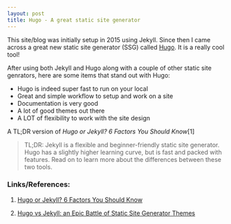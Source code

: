 ```yaml
---
layout: post
title: Hugo - A great static site generator 
---
```




This site/blog was initially setup in 2015 using Jekyll. Since then I came across a great new static site generator (SSG) called [Hugo](https://gohugo.io/). It is a really cool tool!

After using both Jekyll and Hugo along with a couple of other static site genrators, here are some items that stand out with Hugo:

- Hugo is indeed super fast to run on your local
- Great and simple workflow to setup and work on a site
- Documentation is very good
- A lot of good themes out there
- A LOT of flexibility to work with the site design



A TL;DR version of *Hugo or Jekyll? 6 Factors You Should Know*[1] 

> TL;DR: Jekyll is a flexible and beginner-friendly static site generator. Hugo has a slightly higher learning curve, but is fast and packed with features. Read on to learn more about the differences between these two tools.



### Links/References:

1. [Hugo or Jekyll? 6 Factors You Should Know](https://forestry.io/blog/hugo-and-jekyll-compared/)

2. [Hugo vs Jekyll: an Epic Battle of Static Site Generator Themes](https://gohugo.io/hosting-and-deployment/hosting-on-netlify/)



